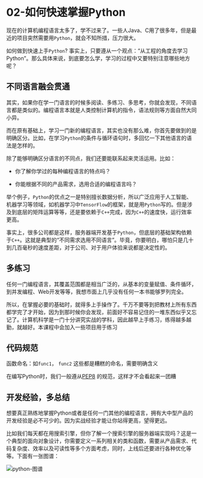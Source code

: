 # 02-如何快速掌握Python

现在的计算机编程语言太多了，学不过来了。一些人Java、C用了很多年，但是最近的项目突然需要用`Python`，就会不知所措，压力很大。

如何做到快速上手`Python`? 事实上，只要遵从一个观点：“从工程的角度去学习Python”。那么具体来说，到底要怎么学，学习的过程中又要特别注意哪些地方呢？

## 不同语言融会贯通

其实，如果你在学一门语言的时候多阅读、多练习、多思考，你就会发现，不同语言都是类似的。编程语言本就是人类控制计算机的指令，语法规则等方面自然大同小异。

而在原有基础上，学习一门新的编程语言，其实也没有那么难，你首先要做到的是明确区分。比如，在学习`Python`的条件与循环语句时，多回忆一下其他语言的语法是怎样的。

除了能够明确区分语言的不同点，我们还要能联系起来灵活运用。比如：

- 你了解你学过的每种编程语言的特点吗？

- 你能根据不同的产品需求，选用合适的编程语言吗？

举个例子，`Python`的优点之一是特别擅长数据分析，所以广泛应用于人工智能、机器学习等领域，如机器学习中`TensorFlow`的框架，就是用`Python`写的。但是涉及到底层的矩阵运算等等，还是要依赖于`C++`完成，因为`C++`的速度快，运行效率更高。

事实上，很多公司都是这样，服务器端开发基于`Python`，但底层的基础架构依赖于`C++`。这就是典型的“不同需求选用不同语言”。毕竟，你要明白，哪怕只是几十到几百毫秒的速度差距，对于公司、对于用户体验来说都是决定性的。

## 多练习

任何一门编程语言，其覆盖范围都是相当广泛的，从基本的变量赋值、条件循环，到并发编程、Web开发等等，我想市面上几乎没有任何一本书能够罗列完全。

所以，在掌握必要的基础时，就得多上手操作了。千万不要等到把教材上所有东西都学完了才开始，因为到那时候你会发现，前面好不容易记住的一堆东西似乎又忘记了。计算机科学是一门十分讲究实战的学科，因此越早上手练习，练得越多越勤，就越好。本课程中会加入一些项目用于练习

## 代码规范

函数命名：如`func1`， `func2` 这些都是糟糕的命名，需要明确含义

在编写Python时，我们一般遵从[PEP8]( https://pep8.org/) 的规范，这样才不会看起来一团糟

## 开发经验，多总结

想要真正熟练地掌握Python或者是任何一门其他的编程语言，拥有大中型产品的开发经验是必不可少的。因为实战经验才能让你站得更高，望得更远。

比如我们每天都在用搜索引擎，但你了解一个搜索引擎的服务器端实现吗？这是一个典型的面向对象设计，你需要定义一系列相关的类和函数，需要从产品需求、代码复杂度、效率以及可读性等多个方面考虑，同时，上线后还要进行各种优化等等。下面有一张图谱：

![python-图谱](/python-图谱.jpg)
